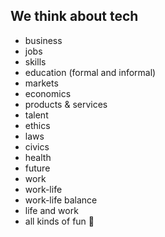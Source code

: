 ## We think about tech
+ business
+ jobs
+ skills
+ education (formal and informal)
+ markets
+ economics
+ products & services
+ talent
+ ethics
+ laws
+ civics
+ health
+ future
+ work
+ work-life
+ work-life balance
+ life and work
+ all kinds of fun 💩
